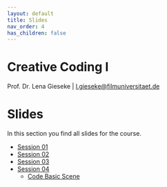 ```yaml
---
layout: default
title: Slides
nav_order: 4
has_children: false
---
```


# Creative Coding I

Prof. Dr. Lena Gieseke \| l.gieseke@filmuniversitaet.de  
  

# Slides

In this section you find all slides for the course.

* [Session 01](cc1_ws2425_01_slides.html)
* [Session 02](cc1_ws2425_02_slides.html)
* [Session 03](cc1_ws2425_03_slides.html)
* [Session 04](cc1_ws2425_04_slides.html)
    * [Code Basic Scene](../01_sessions/03_space/code/basic_scene.zip)

   
<!-- 


* [Session 05](cc1_ws2425_05_slides.html)
* [Session 06](cc1_ws2425_06_slides.html)
* [Session 07](cc1_ws2425_07_slides.html)
* [Session 08](cc1_ws2425_08_slides.html) 

-->